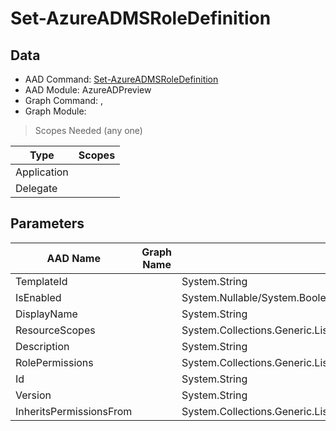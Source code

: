 # Set-AzureADMSRoleDefinition

> 

## Data

+ AAD Command: [Set-AzureADMSRoleDefinition](https://docs.microsoft.com/en-us/powershell/module/AzureADPreview/Set-AzureADMSRoleDefinition)
+ AAD Module: AzureADPreview
+ Graph Command: [](), []()
+ Graph Module: 

> Scopes Needed (any one)

|Type|Scopes|
|---|---|
|Application||
|Delegate||

## Parameters

|AAD Name|Graph Name|AAD Type|Graph Type|Infos|
|---|---|---|---|---|
|TemplateId||System.String|||
|IsEnabled||System.Nullable/System.Boolean|||
|DisplayName||System.String|||
|ResourceScopes||System.Collections.Generic.List/System.String|||
|Description||System.String|||
|RolePermissions||System.Collections.Generic.List/Microsoft.Open.MSGraph.Model.RolePermission|||
|Id||System.String|||
|Version||System.String|||
|InheritsPermissionsFrom||System.Collections.Generic.List/Microsoft.Open.MSGraph.Model.DirectoryRoleDefinition|||

